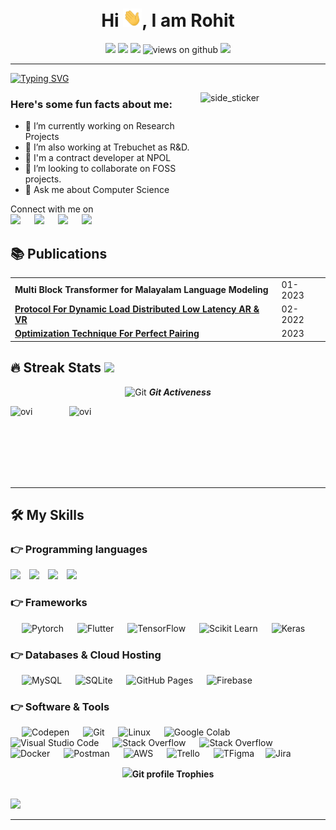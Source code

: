 <h1 align="center">Hi <img src="https://raw.githubusercontent.com/ABSphreak/ABSphreak/master/gifs/Hi.gif" width="30px">, I am Rohit </h1>
 <p align="center">
<img src="https://img.shields.io/badge/Age-20-blue" />
  <img src="https://img.shields.io/badge/Focus-Reserch-brightgreen" />
  <img src="https://img.shields.io/badge/Lives-Kerala-success" />
  <img src="https://komarev.com/ghpvc/?username=rohittp0&color=brightgreen&style=flat-square" alt="views on github" />
  <img src="https://img.shields.io/github/followers/rohittp0.svg?style=social&label=Followers" />
</p>

---

[![Typing SVG](https://readme-typing-svg.herokuapp.com?font=Fira+Code&size=21&pause=1000&color=39FF14&vCenter=true&width=650&lines=Just+thought+a+typing+animation+will+look+nice+here+%F0%9F%98%81)](https://git.io/typing-svg)

<img align="right" width=200px height=200px alt="side_sticker" src="https://media.giphy.com/media/TEnXkcsHrP4YedChhA/giphy.gif" />

<h3> Here's some fun facts about me: </h3>

- 🔭 I’m currently working on Research Projects
- 🏢 I’m also working at Trebuchet as R&D.
- 🌱 I'm a contract developer at NPOL
- 👯 I’m looking to collaborate on FOSS projects.
- 💬 Ask me about Computer Science

<p>Connect with me on
<br>	
<a target="_blank" href="https://www.linkedin.com/in/rohit-tp/"><img src="https://img.shields.io/badge/-LinkedIn-0077B5?style=for-the-badge&logo=Linkedin&logoColor=white"></img></a>
&emsp;
<a target="_blank" href="mailto:tprohit9@gmail.com"
><img src="https://img.shields.io/badge/-Gmail-D14836?style=for-the-badge&logo=Gmail&logoColor=white"></img></a>
&emsp;
<a target="_blank" href="https://twitter.com/tprohit"><img src="https://img.shields.io/badge/-Twitter-1DA1F2?style=for-the-badge&logo=Twitter&logoColor=white"></img></a>
&emsp;
<a target="_blank" href="https://rohittp0.medium.com"><img src="https://img.shields.io/badge/Medium-12100E?style=for-the-badge&logo=medium&logoColor=white"></img></a>


## 📚 Publications

| | |
|---|---|
| **Multi Block Transformer for Malayalam Language Modeling** | 01-2023 |
| **[Protocol For Dynamic Load Distributed Low Latency AR & VR](https://link.springer.com/chapter/10.1007/978-3-031-48879-5_10)** | 02-2022 |
| **[Optimization Technique For Perfect Pairing](https://assets.researchsquare.com/files/rs-2539204/v1_covered.pdf?c=1678265988)** | 2023 |

## 🔥 Streak Stats <img src="https://media.giphy.com/media/iY8CRBdQXODJSCERIr/giphy.gif" width="30px">&nbsp;
<p align="center">
 <img src="https://media.giphy.com/media/W5eoZHPpUx9sapR0eu/giphy.gif" width="30px" alt="Git"/>&nbsp;<i><b>Git Activeness</b></i></p>
 
<p><img align="left" src="https://github-readme-stats.vercel.app/api/top-langs?username=rohittp0&show_icons=true&locale=en&layout=compact&theme=gruvbox" alt="ovi" /></p>
<p>&nbsp;<img align="right" src="https://github-readme-stats.vercel.app/api?username=rohittp0&show_icons=true&locale=en&theme=gruvbox" alt="ovi" width="410" /></p>
<br><br><br><br><br>

<hr>

## 🛠️ My Skills

### 👉 Programming languages

<p align="left"> 
  
![](https://img.shields.io/badge/Node.js-43853D?style=for-the-badge&logo=node.js&logoColor=white)&emsp;![](https://img.shields.io/badge/JavaScript-F7DF1E?style=for-the-badge&logo=javascript&logoColor=black)&emsp;![](https://img.shields.io/badge/Python-FFD43B?style=for-the-badge&logo=python&logoColor=darkgreen)&emsp;![](https://img.shields.io/badge/Java-ED8B00?style=for-the-badge&logo=java&logoColor=white)

</p>

### 👉 Frameworks
<p align="left"> 
&emsp;
    <img alt="Pytorch" src="https://img.shields.io/badge/PyTorch-EE4C2C?style=for-the-badge&logo=PyTorch&logoColor=white"/>
  &emsp;
     <img alt="Flutter" src="https://img.shields.io/badge/React-20232A?style=for-the-badge&logo=react&logoColor=61DAFB">
  &emsp; 
   <img alt="TensorFlow" src="https://img.shields.io/badge/Express.js-402DAA?style=for-the-badge">
  &emsp;
    <img alt="Scikit Learn" src="https://img.shields.io/badge/Flask-000000?style=for-the-badge&logo=flask&logoColor=white">
   &emsp;
    <img alt="Keras" src="https://img.shields.io/badge/TensorFlow-000?style=for-the-badge&logo=TensorFlow"/>
  &emsp;
</p>

### 👉 Databases & Cloud Hosting
<p align="left">
  &emsp;
<img alt="MySQL" src="https://img.shields.io/badge/Amazon_AWS-232F3E?style=for-the-badge&logo=amazon-aws&logoColor=white">
  &emsp;
  <img alt="SQLite" src ="https://img.shields.io/badge/Heroku-430098?style=for-the-badge&logo=heroku&logoColor=white"/>
  &emsp;
<img alt="GitHub Pages" src="https://img.shields.io/badge/GitHub-100000?style=for-the-badge&logo=github&logoColor=white">
  &emsp;
<img alt="Firebase" src ="https://img.shields.io/badge/firebase-ffca28?style=for-the-badge&logo=firebase&logoColor=black">
 </p>

 ### 👉 Software & Tools
 
<p>
  &emsp;
<img alt="Codepen" src="https://img.shields.io/badge/Codepen-000000?style=for-the-badge&logo=codepen&logoColor=white">
  &emsp;
<img alt="Git" src="https://img.shields.io/badge/Git-F05032?style=for-the-badge&logo=git&logoColor=white">
  &emsp;
 <img alt="Linux" src="https://img.shields.io/badge/Linux-FCC624?style=for-the-badge&logo=linux&logoColor=black">
  &emsp;
<img alt="Google Colab" src="https://img.shields.io/badge/Colab-F9AB00?style=for-the-badge&logo=googlecolab&color=525252">
  &emsp;
  <img alt="Visual Studio Code" src="https://img.shields.io/badge/Visual_Studio_Code-0078D4?style=for-the-badge&logo=visual%20studio%20code&logoColor=white">
  &emsp;
  <img alt="Stack Overflow" src="https://img.shields.io/badge/Stack_Overflow-FE7A16?style=for-the-badge&logo=stack-overflow&logoColor=white">
&emsp;
<img alt="Stack Overflow" src="https://img.shields.io/badge/Google_Cloud-4285F4?style=for-the-badge&logo=google-cloud&logoColor=white">
    &emsp;
    <img alt="Docker" src="https://img.shields.io/badge/YouTube-FF0000?style=for-the-badge&logo=youtube&logoColor=white">
     &emsp;
    <img alt="Postman" src="https://img.shields.io/badge/Shell_Script-121011?style=for-the-badge&logo=gnu-bash&logoColor=white">
     &emsp;
 <img alt="AWS" src="https://img.shields.io/badge/Ubuntu-E95420?style=for-the-badge&logo=ubuntu&logoColor=white">
    &emsp;
 <img alt="Trello" src="https://img.shields.io/badge/Trello-0052CC?style=for-the-badge&logo=trello&logoColor=white">
    &emsp;
     <img alt="TFigma" src="https://img.shields.io/badge/Discord-7289DA?style=for-the-badge&logo=discord&logoColor=white">
    &emsp;<img alt="Jira" src="https://img.shields.io/badge/NVIDIA-RTX350-76B900?style=for-the-badge&logo=nvidia&logoColor=white">
    &emsp;
    
</p>
<p align="center"><img src="https://media.giphy.com/media/QaMcXSekUWx7aogAUr/giphy.gif" width="60" /><b>Git profile Trophies</b></h4></p><br>
<img src="https://github-profile-trophy.vercel.app/?username=rohittp0&theme=gruvbox" />

---
